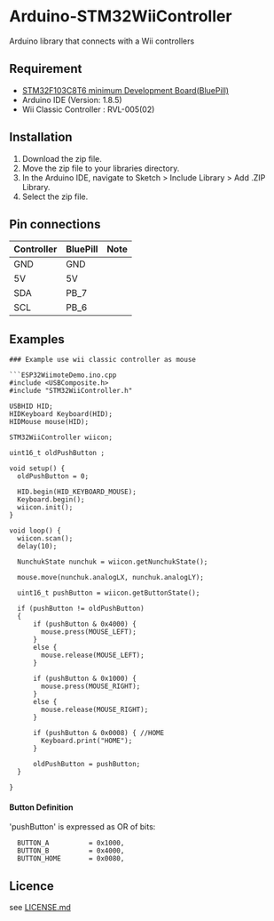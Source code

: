 # Arduino-STM32WiiController
Arduino library that connects with a Wii controllers 

## Requirement

- [STM32F103C8T6 minimum Development Board(BluePill)](https://www.aitendo.com/product/13348)
- Arduino IDE (Version: 1.8.5)
- Wii Classic Controller : RVL-005(02)

## Installation
1. Download the zip file.
2. Move the zip file to your libraries directory.
3. In the Arduino IDE, navigate to Sketch > Include Library > Add .ZIP Library.
4. Select the zip file.


##  Pin connections

|Controller  |BluePill  |Note  |
|---|---|---|
|GND  | GND ||
|5V  | 5V ||
|SDA  | PB_7 ||
|SCL  | PB_6 ||

## Examples

```
### Example use wii classic controller as mouse

```ESP32WiimoteDemo.ino.cpp
#include <USBComposite.h>
#include "STM32WiiController.h"

USBHID HID;
HIDKeyboard Keyboard(HID);
HIDMouse mouse(HID);

STM32WiiController wiicon;

uint16_t oldPushButton ;

void setup() {
  oldPushButton = 0;

  HID.begin(HID_KEYBOARD_MOUSE);
  Keyboard.begin();
  wiicon.init();
}

void loop() {
  wiicon.scan();
  delay(10);

  NunchukState nunchuk = wiicon.getNunchukState();

  mouse.move(nunchuk.analogLX, nunchuk.analogLY);

  uint16_t pushButton = wiicon.getButtonState();

  if (pushButton != oldPushButton)
  {
      if (pushButton & 0x4000) {
        mouse.press(MOUSE_LEFT);
      }
      else {
        mouse.release(MOUSE_LEFT);
      }

      if (pushButton & 0x1000) {
        mouse.press(MOUSE_RIGHT);
      }
      else {
        mouse.release(MOUSE_RIGHT);
      }

      if (pushButton & 0x0008) { //HOME
        Keyboard.print("HOME");
      }

      oldPushButton = pushButton;
  }

}

```

#### Button Definition
'pushButton' is expressed as OR of bits:

```
  BUTTON_A          = 0x1000,
  BUTTON_B          = 0x4000,
  BUTTON_HOME       = 0x0080,
```

## Licence

   see [LICENSE.md](./LICENSE.md) 
   